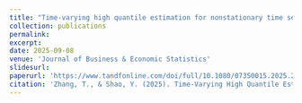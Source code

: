 ```yaml
---
title: "Time-varying high quantile estimation for nonstationary time series"
collection: publications
permalink: 
excerpt: 
date: 2025-09-08
venue: 'Journal of Business & Economic Statistics'
slidesurl: 
paperurl: 'https://www.tandfonline.com/doi/full/10.1080/07350015.2025.2554669'
citation: 'Zhang, T., & Shao, Y. (2025). Time-Varying High Quantile Estimation for Nonstationary Tail Dependent Time Series. Journal of Business & Economic Statistics, 1–20.'
---
```

